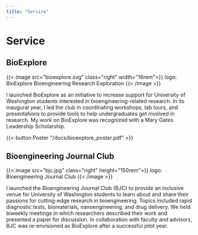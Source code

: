 ```yaml
---
title: "Service"
---
```



# Service

## BioExplore

{{< image src="bioexplore.svg" class="right" width="16rem">}}
logo: BioExplore Bioengineering Research Exploration
{{< /image >}}

I launched BioExplore as an initiative to increase support for University of Washington students interested in bioengineering-related research. In its inaugural year, I led the club in coordinating workshops, lab tours, and presentations to provide tools to help undergraduates get involved in research. My work on BioExplore was recognized with a Mary Gates Leadership Scholarship.

<!-- {{< button Website "https://sites.bioe.uw.edu/bioexplore" >}} -->
{{< button Poster "/docs/bioexplore_poster.pdf" >}}


## Bioengineering Journal Club

{{< image src="bjc.jpg" class="right" height="150rem">}}
logo: Bioengineering Journal Club
{{< /image >}}

I launched the Bioengineering Journal Club (BJC) to provide an inclusive venue for University of Washington students to learn about and share their passions for cutting-edge research in bioengineering. Topics included rapid diagnostic tests, biomaterials, nanoengineering, and drug delivery. We held biweekly meetings in which researchers described their work and presented a paper for discussion. In collaboration with faculty and advisors, BJC was re-envisioned as BioExplore after a successful pilot year.

